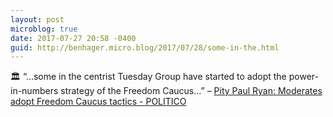 ```yaml
---
layout: post
microblog: true
date: 2017-07-27 20:58 -0400
guid: http://benhager.micro.blog/2017/07/28/some-in-the.html
---
```

🏛 “...some in the centrist Tuesday Group have started to adopt the power-in-numbers strategy of the Freedom Caucus…” – [Pity Paul Ryan: Moderates adopt Freedom Caucus tactics - POLITICO](http://www.politico.com/story/2017/07/27/paul-ryan-moderates-house-republicans-240954)
